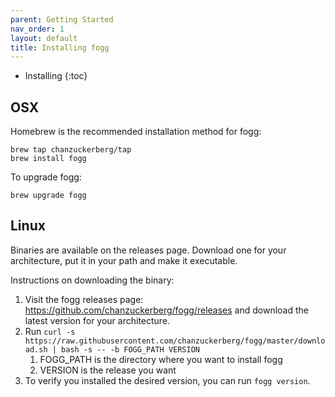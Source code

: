 ```yaml
---
parent: Getting Started
nav_order: 1
layout: default
title: Installing fogg
---
```


* Installing
{:toc}

## OSX

Homebrew is the recommended installation method for fogg:

```shell
brew tap chanzuckerberg/tap
brew install fogg
```

To upgrade fogg:

```shell
brew upgrade fogg
```

## Linux

Binaries are available on the releases page. Download one for your architecture, put it in your path and make it executable.

Instructions on downloading the binary:

1. Visit the fogg releases page: <https://github.com/chanzuckerberg/fogg/releases> and download the
   latest version for your architecture.
2. Run `curl -s https://raw.githubusercontent.com/chanzuckerberg/fogg/master/download.sh | bash -s -- -b FOGG_PATH VERSION`
   1. FOGG_PATH is the directory where you want to install fogg
   2. VERSION is the release you want
3. To verify you installed the desired version, you can run `fogg version`.

